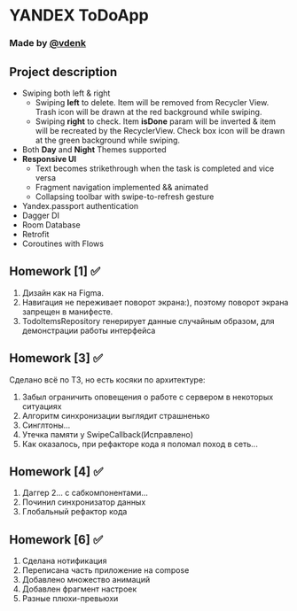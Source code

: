 # YANDEX ToDoApp

### Made by [@vdenk](https://t.me/vdenk)

## Project description

- Swiping both left & right
    - Swiping **left** to delete. Item will be removed from Recycler View. Trash icon will be drawn
      at the red background while swiping.
    - Swiping **right** to check. Item **isDone** param will be inverted & item will be recreated by
      the RecyclerView. Check box icon will be drawn at the green background while swiping.
- Both **Day** and **Night** Themes supported
- **Responsive UI**
    - Text becomes strikethrough when the task is completed and vice versa
    - Fragment navigation implemented && animated
    - Collapsing toolbar with swipe-to-refresh gesture
- Yandex.passport authentication
- Dagger DI
- Room Database
- Retrofit
- Coroutines with Flows

## Homework [1] ✅

1. Дизайн как на Figma.
2. Навигация не переживает поворот экрана:), поэтому поворот экрана запрещен в манифесте.
3. TodoItemsRepository генерирует данные случайным образом, для демонстрации работы интерфейса

## Homework [3] ✅

Сделано всё по ТЗ, но есть косяки по архитектуре:

1. Забыл ограничить оповещения о работе с сервером в некоторых ситуациях
2. Алгоритм синхронизации выглядит страшненько
3. Синглтоны...
4. Утечка памяти у SwipeCallback(Исправлено)
5. Как оказалось, при рефакторе кода я поломал поход в сеть...

## Homework [4] ✅

1. Даггер 2... с сабкомпонентами...
2. Починил синхронизатор данных
3. Глобальный рефактор кода

## Homework [6] ✅

1. Сделана нотификация
2. Переписана часть приложение на compose
3. Добавлено множество анимаций
4. Добавлен фрагмент настроек
5. Разные плюхи-превьюхи